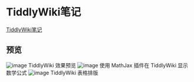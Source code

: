 # TiddlyWiki笔记
[TiddlyWiki笔记](https://xunqf.github.io/MyNoteBook/)
## 预览
![image](http://img1.dimpurr.com/dimblog/2017/10/tiddlywiki-1-1024x640.jpg)
TiddlyWiki 效果预览
![image](http://img1.dimpurr.com/dimblog/2017/10/tiddlywiki-mathjax-600x375.jpg)
使用 MathJax 插件在 TiddlyWiki 显示数学公式
![image](http://img1.dimpurr.com/dimblog/2017/10/tiddlywiki-table-1024x640.jpg)
TiddlyWiki 表格排版
